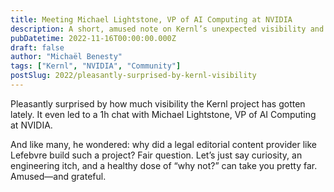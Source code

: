 ```yaml
---
title: Meeting Michael Lightstone, VP of AI Computing at NVIDIA
description: A short, amused note on Kernl’s unexpected visibility and a chat with NVIDIA’s Michael Lightstone—yes, from a legal publisher.
pubDatetime: 2022-11-16T00:00:00.000Z
draft: false
author: "Michaël Benesty"
tags: ["Kernl", "NVIDIA", "Community"]
postSlug: 2022/pleasantly-surprised-by-kernl-visibility
---
```


Pleasantly surprised by how much visibility the Kernl project has gotten lately. It even led to a 1h chat with Michael Lightstone, VP of AI Computing at NVIDIA.

<!-- more -->

And like many, he wondered: why did a legal editorial content provider like Lefebvre build such a project? Fair question. Let’s just say curiosity, an engineering itch, and a healthy dose of “why not?” can take you pretty far. Amused—and grateful.

